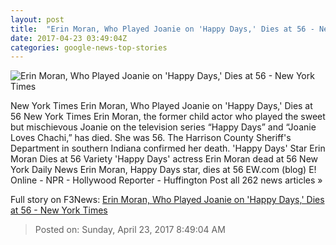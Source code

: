 ```yaml
---
layout: post
title:  "Erin Moran, Who Played Joanie on 'Happy Days,' Dies at 56 - New York Times"
date: 2017-04-23 03:49:04Z
categories: google-news-top-stories
---
```


![Erin Moran, Who Played Joanie on 'Happy Days,' Dies at 56 - New York Times](https://static01.nyt.com/images/2017/04/23/obituaries/23xp-moran/23xp-moran-facebookJumbo.jpg)

New York Times Erin Moran, Who Played Joanie on 'Happy Days,' Dies at 56 New York Times Erin Moran, the former child actor who played the sweet but mischievous Joanie on the television series “Happy Days” and “Joanie Loves Chachi,” has died. She was 56. The Harrison County Sheriff's Department in southern Indiana confirmed her death. 'Happy Days' Star Erin Moran Dies at 56 Variety 'Happy Days' actress Erin Moran dead at 56 New York Daily News Erin Moran, Happy Days star, dies at 56 EW.com (blog) E! Online - NPR - Hollywood Reporter - Huffington Post all 262 news articles »


Full story on F3News: [Erin Moran, Who Played Joanie on 'Happy Days,' Dies at 56 - New York Times](http://www.f3nws.com/n/YNhHSB)

> Posted on: Sunday, April 23, 2017 8:49:04 AM
